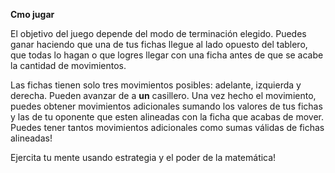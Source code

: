 __Cmo jugar__

El objetivo del juego depende del modo de terminación elegido. Puedes ganar haciendo que una de tus fichas llegue al lado opuesto del tablero, que todas lo hagan o que logres llegar con una ficha antes de que se acabe la cantidad de movimientos.

Las fichas tienen solo tres movimientos posibles: adelante, izquierda y derecha. Pueden avanzar de a **un** casillero.
Una vez hecho el movimiento, puedes obtener movimientos adicionales sumando los valores de tus fichas y las de tu oponente que esten alineadas con la ficha que acabas de mover. Puedes tener tantos movimientos adicionales como sumas válidas de fichas alineadas!

Ejercita tu mente usando estrategia y el poder de la matemática!
